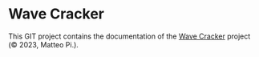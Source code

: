 # Wave Cracker

This GIT project contains the documentation of the [Wave Cracker](https://pypi.org/project/wavecracker) project (© 2023, Matteo Pi.).
